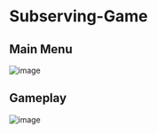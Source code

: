# Subserving-Game

Main Menu
----------
![image](https://github.com/Baguser7/Subserving-Game/assets/125522708/cb26aa9b-736c-4e30-9fee-8308be631bf0)

Gameplay
----------
![image](https://github.com/Baguser7/Subserving-Game/assets/125522708/3a0aa3b6-3c5a-4429-8fbd-3361c63ce143)
